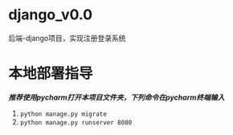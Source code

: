# django_v0.0
后端-django项目，实现注册登录系统

# 本地部署指导

***推荐使用pycharm打开本项目文件夹，下列命令在pycharm终端输入***

1.  ```python manage.py migrate```
2. ```python manage.py runserver 8080```